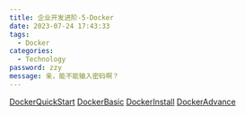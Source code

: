 ```yaml
---
title: 企业开发进阶-5-Docker
date: 2023-07-24 17:43:33
tags: 
  - Docker
categories: 
  - Technology
password: zzy   
message: 亲，能不能输入密码啊？
---
```


[DockerQuickStart](https://cyanzzy.github.io/2023/07/16/%E4%BC%81%E4%B8%9A%E5%BC%80%E5%8F%91%E8%BF%9B%E9%98%B6-5-DockerQuickStart/)
[DockerBasic](https://cyanzzy.github.io/2023/07/16/%E4%BC%81%E4%B8%9A%E5%BC%80%E5%8F%91%E8%BF%9B%E9%98%B6-5-DockerBasic/)
[DockerInstall](https://cyanzzy.github.io/2023/07/20/%E4%BC%81%E4%B8%9A%E5%BC%80%E5%8F%91%E8%BF%9B%E9%98%B6-5-DockerInstall/)
[DockerAdvance](https://cyanzzy.github.io/2023/07/20/%E4%BC%81%E4%B8%9A%E5%BC%80%E5%8F%91%E8%BF%9B%E9%98%B6-5-DockerAdvance/)